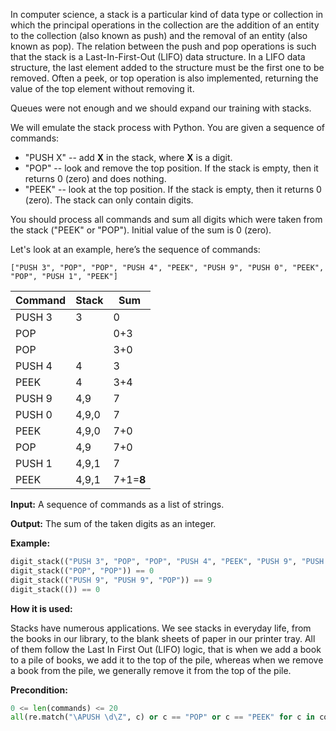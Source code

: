 In computer science, a stack is a particular kind of data type or collection in which the principal operations in
the collection are the addition of an entity to the collection (also known as push) and the removal of an entity
(also known as pop). The relation between the push and pop operations is such that the stack is a Last-In-First-Out
(LIFO) data structure. In a LIFO data structure, the last element added to the structure must be the first one to be
removed. Often a peek, or top operation is also implemented, returning the value of the top element without removing
it.

Queues were not enough and we should expand our training with stacks.

We will emulate the stack process with Python. You are given a sequence of commands:

- "PUSH X" -- add **X** in the stack, where **X** is a digit.
- "POP" -- look and remove the top position. If the stack is empty, then it returns 0 (zero) and does nothing.
- "PEEK" -- look at the top position. If the stack is empty, then it returns 0 (zero).
The stack can only contain digits.

You should process all commands and sum all digits which were taken from the stack ("PEEK" or "POP").
Initial value of the sum is 0 (zero).

Let's look at an example, here’s the sequence of commands:<br>

    ["PUSH 3", "POP", "POP", "PUSH 4", "PEEK", "PUSH 9", "PUSH 0", "PEEK", "POP", "PUSH 1", "PEEK"]

| Command | Stack | Sum 
|---------|-------|-----
| PUSH 3  | 3     | 0
| POP     |       | 0+3
| POP     |       | 3+0
| PUSH 4  | 4     | 3
| PEEK    | 4     | 3+4
| PUSH 9  | 4,9   | 7
| PUSH 0  | 4,9,0 | 7
| PEEK    | 4,9,0 | 7+0
| POP     | 4,9   | 7+0
| PUSH 1  | 4,9,1 | 7
| PEEK    | 4,9,1 | 7+1=**8**

**Input:** A sequence of commands as a list of strings.

**Output:** The sum of the taken digits as an integer.

**Example:**

```python
digit_stack(("PUSH 3", "POP", "POP", "PUSH 4", "PEEK", "PUSH 9", "PUSH 0", "PEEK", "POP", "PUSH 1", "PEEK")) == 8
digit_stack(("POP", "POP")) == 0
digit_stack(("PUSH 9", "PUSH 9", "POP")) == 9
digit_stack(()) == 0
```

**How it is used:**

Stacks have numerous applications. We see stacks in everyday life, from the books in our library,
to the blank sheets of paper in our printer tray. All of them follow the Last In First Out (LIFO) logic,
that is when we add a book to a pile of books, we add it to the top of the pile, whereas when we remove a book from
the pile, we generally remove it from the top of the pile.

**Precondition:**

```python
0 <= len(commands) <= 20
all(re.match("\APUSH \d\Z", c) or с == "POP" or c == "PEEK" for c in commands)
```

